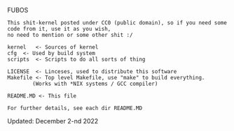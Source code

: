 FUBOS

	This shit-kernel posted under CC0 (public domain), so if you need some code from it, use it as you wish,
	no need to mention or some other shit :/

	kernel 	 <- Sources of kernel
	cfg	 <- Used by build system
	scripts  <- Scripts to do all sorts of thing
	
	LICENSE  <- Linceses, used to distribute this software
	Makefile <- Top level Makefile, use "make" to build everything.
			(Works with *NIX systems / GCC compiler)
	
	README.MD <- This file
	
	For further details, see each dir README.MD

Updated:
December 2-nd 2022
